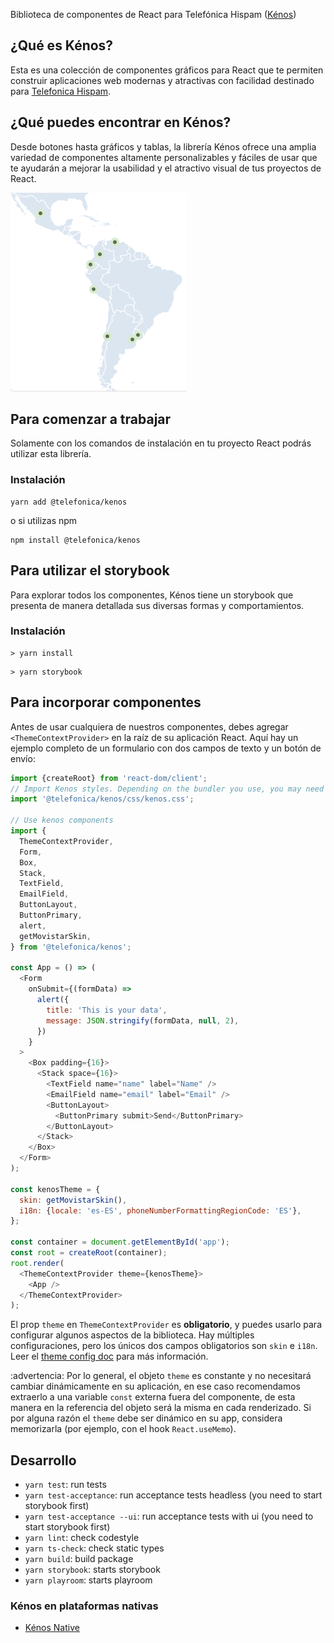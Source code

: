 Biblioteca de componentes de React para Telefónica Hispam ([Kénos](https://github.com/TelefonicaAR/kenos-ui))


## ¿Qué es Kénos?
Esta es una colección de componentes gráficos para React que te permiten construir aplicaciones web modernas y atractivas con facilidad destinado para [Telefonica Hispam](https://www.linkedin.com/company/movistar-telefonica-hispam/about/). 

## ¿Qué puedes encontrar en Kénos?
Desde botones hasta gráficos y tablas, la librería Kénos ofrece una amplia variedad de componentes altamente personalizables y fáciles de usar que te ayudarán a mejorar la usabilidad y el atractivo visual de tus proyectos de React.

![Telefónica Hispam](img/mapaHispam.png)

## Para comenzar a trabajar
Solamente con los comandos de instalación en tu proyecto React podrás utilizar esta librería.
### Instalación

```terminal
yarn add @telefonica/kenos
```

o si utilizas npm 

```terminal
npm install @telefonica/kenos
```

## Para utilizar el storybook 
Para explorar todos los componentes, Kénos tiene un storybook que presenta de manera detallada sus diversas formas y comportamientos.
### Instalación

```terminal
> yarn install
```

```terminal
> yarn storybook
```

## Para incorporar componentes

Antes de usar cualquiera de nuestros componentes, debes agregar `<ThemeContextProvider>` en la raíz de su aplicación React.
Aquí hay un ejemplo completo de un formulario con dos campos de texto y un botón de envío:

```javascript
import {createRoot} from 'react-dom/client';
// Import Kenos styles. Depending on the bundler you use, you may need to import it in a different way.
import '@telefonica/kenos/css/kenos.css';

// Use kenos components
import {
  ThemeContextProvider,
  Form,
  Box,
  Stack,
  TextField,
  EmailField,
  ButtonLayout,
  ButtonPrimary,
  alert,
  getMovistarSkin,
} from '@telefonica/kenos';

const App = () => (
  <Form
    onSubmit={(formData) =>
      alert({
        title: 'This is your data',
        message: JSON.stringify(formData, null, 2),
      })
    }
  >
    <Box padding={16}>
      <Stack space={16}>
        <TextField name="name" label="Name" />
        <EmailField name="email" label="Email" />
        <ButtonLayout>
          <ButtonPrimary submit>Send</ButtonPrimary>
        </ButtonLayout>
      </Stack>
    </Box>
  </Form>
);

const kenosTheme = {
  skin: getMovistarSkin(),
  i18n: {locale: 'es-ES', phoneNumberFormattingRegionCode: 'ES'},
};

const container = document.getElementById('app');
const root = createRoot(container);
root.render(
  <ThemeContextProvider theme={kenosTheme}>
    <App />
  </ThemeContextProvider>
);
```

El prop `theme` en `ThemeContextProvider` es **obligatorio**, y puedes usarlo para configurar algunos aspectos de
la biblioteca. Hay múltiples configuraciones, pero los únicos dos campos obligatorios son `skin` e `i18n`. Leer el [theme config doc](doc/theme-config.md) para más información.

:advertencia: Por lo general, el objeto `theme` es constante y no necesitará cambiar dinámicamente en su aplicación, en
ese caso recomendamos extraerlo a una variable `const` externa fuera del componente, de esta manera en
la referencia del objeto será la misma en cada renderizado. Si por alguna razón el `theme` debe ser dinámico en su
app, considera memorizarla (por ejemplo, con el hook `React.useMemo`).



## Desarrollo

- `yarn test`: run tests
- `yarn test-acceptance`: run acceptance tests headless (you need to start storybook first)
- `yarn test-acceptance --ui`: run acceptance tests with ui (you need to start storybook first)
- `yarn lint`: check codestyle
- `yarn ts-check`: check static types
- `yarn build`: build package
- `yarn storybook`: starts storybook
- `yarn playroom`: starts playroom

### Kénos en plataformas nativas

- [Kénos Native](https://github.com/Telefonica-Hispanoamerica/kenos-native)
